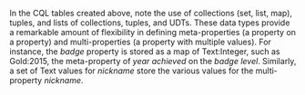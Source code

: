 In the CQL tables created above, note the use of collections (set, list, map), tuples, and lists of collections, tuples, and UDTs. These data types provide a remarkable amount of flexibility in defining meta-properties (a property on a property) and multi-properties (a property with multiple values). For instance, the _badge_ property is stored as a map of Text:Integer, such as Gold:2015, the meta-property of _year achieved_ on the _badge level_. Similarly, a set of Text values for _nickname_ store the various values for the multi-property _nickname_. 
